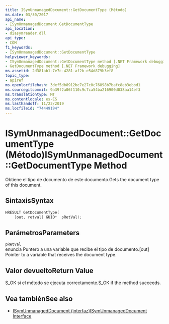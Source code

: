 ```yaml
---
title: ISymUnmanagedDocument::GetDocumentType (Método)
ms.date: 03/30/2017
api_name:
- ISymUnmanagedDocument.GetDocumentType
api_location:
- diasymreader.dll
api_type:
- COM
f1_keywords:
- ISymUnmanagedDocument::GetDocumentType
helpviewer_keywords:
- ISymUnmanagedDocument::GetDocumentType method [.NET Framework debugging]
- GetDocumentType method [.NET Framework debugging]
ms.assetid: 2d381ab1-7e7c-4281-af2b-e54d879b3ef8
topic_type:
- apiref
ms.openlocfilehash: 3def5db8912bc7e27c0c76898b7bafc8eb3ebbd1
ms.sourcegitcommit: 9a39f2a06f110c9c7ca54ba216900d038aa14ef3
ms.translationtype: MT
ms.contentlocale: es-ES
ms.lasthandoff: 11/23/2019
ms.locfileid: "74449194"
---
```

# <a name="isymunmanageddocumentgetdocumenttype-method"></a><span data-ttu-id="ef5dd-102">ISymUnmanagedDocument::GetDocumentType (Método)</span><span class="sxs-lookup"><span data-stu-id="ef5dd-102">ISymUnmanagedDocument::GetDocumentType Method</span></span>
<span data-ttu-id="ef5dd-103">Obtiene el tipo de documento de este documento.</span><span class="sxs-lookup"><span data-stu-id="ef5dd-103">Gets the document type of this document.</span></span>  
  
## <a name="syntax"></a><span data-ttu-id="ef5dd-104">Sintaxis</span><span class="sxs-lookup"><span data-stu-id="ef5dd-104">Syntax</span></span>  
  
```cpp  
HRESULT GetDocumentType(  
    [out, retval] GUID*  pRetVal);  
```  
  
## <a name="parameters"></a><span data-ttu-id="ef5dd-105">Parámetros</span><span class="sxs-lookup"><span data-stu-id="ef5dd-105">Parameters</span></span>  
 `pRetVal`  
 <span data-ttu-id="ef5dd-106">enuncia Puntero a una variable que recibe el tipo de documento.</span><span class="sxs-lookup"><span data-stu-id="ef5dd-106">[out] Pointer to a variable that receives the document type.</span></span>  
  
## <a name="return-value"></a><span data-ttu-id="ef5dd-107">Valor devuelto</span><span class="sxs-lookup"><span data-stu-id="ef5dd-107">Return Value</span></span>  
 <span data-ttu-id="ef5dd-108">S_OK si el método se ejecuta correctamente.</span><span class="sxs-lookup"><span data-stu-id="ef5dd-108">S_OK if the method succeeds.</span></span>  
  
## <a name="see-also"></a><span data-ttu-id="ef5dd-109">Vea también</span><span class="sxs-lookup"><span data-stu-id="ef5dd-109">See also</span></span>

- [<span data-ttu-id="ef5dd-110">ISymUnmanagedDocument (interfaz)</span><span class="sxs-lookup"><span data-stu-id="ef5dd-110">ISymUnmanagedDocument Interface</span></span>](../../../../docs/framework/unmanaged-api/diagnostics/isymunmanageddocument-interface.md)
